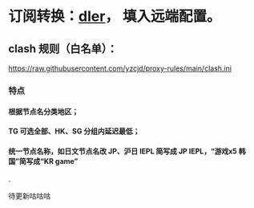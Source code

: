 # 订阅转换：[dler](https://sub.dler.io/)， 填入远端配置。


## clash 规则（白名单）：
https://raw.githubusercontent.com/yzcjd/proxy-rules/main/clash.ini

### 特点
#### 根据节点名分类地区；
#### TG 可选全部、HK、SG 分组内延迟最低；
#### 统一节点名称，如日文节点名改 JP、沪日 IEPL 简写成 JP IEPL，“游戏x5 韩国”简写成“KR game”

.

待更新咕咕咕
